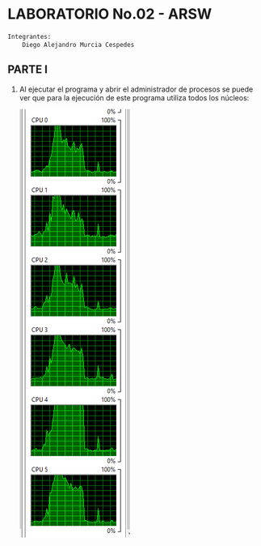 # LABORATORIO No.02 - ARSW

```
Integrantes:
    Diego Alejandro Murcia Cespedes
```

## PARTE I
1. Al ejecutar el programa y abrir el administrador de procesos se puede ver que para la ejecución de
    este programa utiliza todos los núcleos:
   
    ![](/img/Monitor_Proceso.png)

